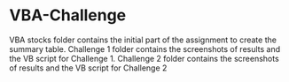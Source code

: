 # VBA-Challenge
VBA stocks folder contains the initial part of the assignment to create the summary table.
Challenge 1 folder contains the screenshots of results and the VB script for Challenge 1.
Challenge 2 folder contains the screenshots of results and the VB script for Challenge 2
